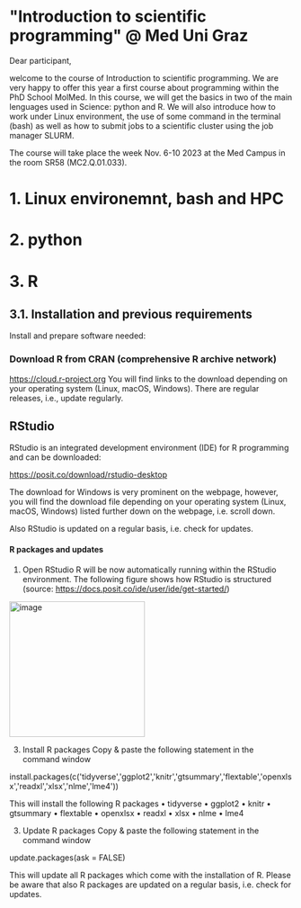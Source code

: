# "Introduction to scientific programming" @ Med Uni Graz

Dear participant, 

welcome to the course of Introduction to scientific programming. We are very happy to offer this year a first course about programming within the PhD School MolMed. In this course, we will get the basics in two of the main lenguages used in Science: python and R. We will also introduce how to work under Linux environment, the use of some command in the terminal (bash) as well as how to submit jobs to a scientific cluster using the job manager SLURM. 

The course will take place the week Nov. 6-10 2023 at the Med Campus in the room SR58 (MC2.Q.01.033).


# 1. Linux environemnt, bash and HPC

# 2. python
# 3. R 

## 3.1. Installation and previous requirements

Install and prepare software needed: 

### Download R from CRAN (comprehensive R archive network)
https://cloud.r-project.org
You will find links to the download depending on your operating system (Linux, macOS, Windows). There are regular releases, i.e., update regularly.


## RStudio
RStudio is an integrated development environment (IDE) for R programming and can be downloaded:

https://posit.co/download/rstudio-desktop

The download for Windows is very prominent on the webpage, however, you will find the download file depending on your operating system (Linux, macOS, Windows) listed further down on the webpage, i.e. scroll down.

Also RStudio is updated on a regular basis, i.e. check for updates. 

#### R packages and updates
1.	Open RStudio
R will be now automatically running within the RStudio environment. The following figure shows how RStudio is structured (source: https://docs.posit.co/ide/user/ide/get-started/)

<img width="241" alt="image" src="https://github.com/CAMDgraz/intro_programming/assets/75629351/16ce58dc-76e6-4994-a819-6bdc65689949">

 
3.	Install R packages
Copy & paste the following statement in the command window

install.packages(c('tidyverse','ggplot2','knitr','gtsummary','flextable','openxlsx','readxl','xlsx','nlme','lme4'))

This will install the following R packages
•	tidyverse
•	ggplot2
•	knitr
•	gtsummary
•	flextable
•	openxlsx
•	readxl
•	xlsx
•	nlme
•	lme4

3.	Update R packages
Copy & paste the following statement in the command window

update.packages(ask = FALSE)

This will update all R packages which come with the installation of R. Please be aware that also R packages are updated on a regular basis, i.e. check for updates.


